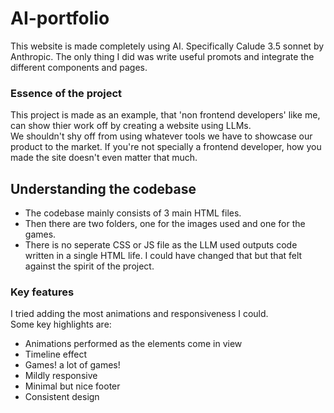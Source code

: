 # AI-portfolio

This website is made completely using AI. Specifically Calude 3.5 sonnet by Anthropic. The only thing I did was write useful promots and integrate the different components and pages.

### Essence of the project

This project is made as an example, that 'non frontend developers' like me, can show thier work off by creating a website using LLMs.    
We shouldn't shy off from using whatever tools we have to showcase our product to the market. If you're not specially a frontend developer, how you made the site doesn't even matter that much.

## Understanding the codebase

- The codebase mainly consists of 3 main HTML files.   
- Then there are two folders, one for the images used and one for the games.   
- There is no seperate CSS or JS file as the LLM used outputs code written in a single HTML life. I could have changed that but that felt against the spirit of the project.   

### Key features

I tried adding the most animations and responsiveness I could.    
Some key highlights are:
- Animations performed as the elements come in view
- Timeline effect
- Games! a lot of games!
- Mildly responsive
- Minimal but nice footer
- Consistent design